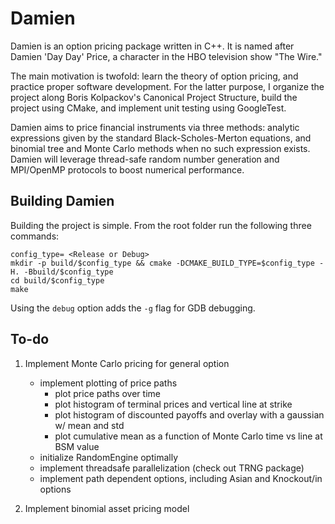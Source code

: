 # Damien
Damien is an option pricing package written in C++. It is named after Damien 'Day Day' Price, a character in the HBO television show "The Wire."

The main motivation is twofold: learn the theory of option pricing, and practice proper software development. For the latter purpose, I organize the project along Boris Kolpackov's Canonical Project Structure, build the project using CMake, and implement unit testing using GoogleTest. 

Damien aims to price financial instruments via three methods: analytic expressions given by the standard Black-Scholes-Merton equations, and binomial tree and Monte Carlo methods when no such expression exists. Damien will leverage thread-safe random number generation and MPI/OpenMP protocols to boost numerical performance.  

## Building Damien

Building the project is simple. From the root folder run the following three commands:

```
config_type= <Release or Debug>
mkdir -p build/$config_type && cmake -DCMAKE_BUILD_TYPE=$config_type -H. -Bbuild/$config_type
cd build/$config_type
make
```
Using the ```debug``` option adds the ```-g``` flag for GDB debugging.

## To-do

1) Implement Monte Carlo pricing for general option
    * implement plotting of price paths
        * plot price paths over time
        * plot histogram of terminal prices and vertical line at strike
        * plot histogram of discounted payoffs and overlay with a gaussian w/ mean and std
        * plot cumulative mean as a function of Monte Carlo time vs line at BSM value
    * initialize RandomEngine optimally
    * implement threadsafe parallelization (check out TRNG package)
    * implement path dependent options, including Asian and Knockout/in options

2) Implement binomial asset pricing model

